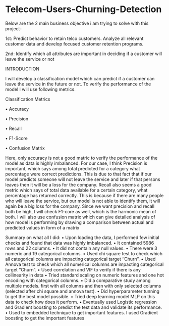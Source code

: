# Telecom-Users-Churning-Detection

Below are the 2 main business objective i am trying to solve with this project-

1st: Predict behavior to retain telco customers. Analyze all relevant customer data and develop focused customer retention programs. 

2nd: Identify which all attributes are important in deciding if a customer will  leave the service or not


INTRODUCTION

I will develop a classification model which can predict if a customer can leave the service in the future or not. To verify the performance of the model I will 
use following metrics.

Classification Metrics

• Accuracy

• Precision 

• Recall 

• F1-Score 

• Confusion Matrix 

Here, only accuracy is not a good matric to verify the performance of the model as data is highly imbalanced.
For our case, I think Precision is important, which says among total predicted for a category what percentage were correct predictions. This is due to that 
fact that if our model predicts someone will not leave the service and later if that persons leaves then it will be a loss for the company. 
Recall also seems a good metric which says of total data available for a certain category, what percentage has returned correctly. This is because if there are 
many people who will leave the service, but our model is not able to identify them, it will again be a big loss for the company. 
Since we want precision and recall both be high, I will check F1-core as well, which is the harmonic mean of both.
I will also use confusion matrix which can give detailed analysis of how model is performing by drawing a comparison between actual and predicted values in form of a matrix



Summary on what all I did:
• Upon loading the data, I performed few initial checks and found that data was highly imbalanced.
• It contained 5986 rows and 22 columns.
• It did not contain any null values.
• There were 3 numeric and 19 categorical columns.
• Used chi square test to check which all categorical columns are impacting categorical target ‘’Churn”.
• Used Annova test to check which all numerical columns are impacting categorical target ‘’Churn”.
• Used correlation and VIF to verify if there is any collinearity in data
• Tried standard scaling on numeric features and one hot encoding with categorical columns.
• Did a comparative study among multiple models. first with all columns and then with only selected columns (selected after chi square and annova test).
• Did hyperparameter tunning to get the best model possible.
• Tried deep learning model MLP on this data to check how does it perform.
• Eventually used Logistic regression and Gradient boosting to predict the test data and validate its performance.
• Used to embedded technique to get important features. I used Gradient boosting to get the important features
